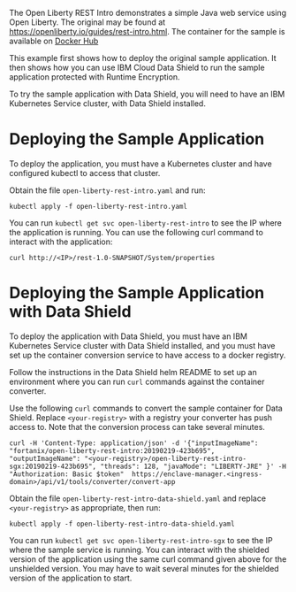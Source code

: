 The Open Liberty REST Intro demonstrates a simple Java web service using
Open Liberty. The original may be found
at https://openliberty.io/guides/rest-intro.html. The container for the sample
is available on [Docker Hub](https://hub.docker.com/r/fortanix/open-liberty-rest-intro/)

This example first shows how to deploy the original sample application.
It then shows how you can use IBM Cloud Data Shield to run the sample
application protected with Runtime Encryption.

To try the sample application with Data Shield, you will need to have
an IBM Kubernetes Service cluster, with Data Shield installed.

# Deploying the Sample Application

To deploy the application, you must have a Kubernetes cluster and have
configured kubectl to access that cluster.

Obtain the file `open-liberty-rest-intro.yaml` and run:

    kubectl apply -f open-liberty-rest-intro.yaml

You can run `kubectl get svc open-liberty-rest-intro` to see the IP where the
application is running. You can use the following curl command to interact
with the application:

    curl http://<IP>/rest-1.0-SNAPSHOT/System/properties

# Deploying the Sample Application with Data Shield

To deploy the application with Data Shield, you must have an IBM Kubernetes
Service cluster with Data Shield installed, and you must have set up the
container conversion service to have access to a docker registry.

Follow the instructions in the Data Shield helm README to set up an environment
where you can run `curl` commands against the container converter.

Use the following `curl` commands to convert the sample container for Data
Shield. Replace `<your-registry>` with a registry your converter has push
access to. Note that the conversion process can take several minutes.

    curl -H 'Content-Type: application/json' -d '{"inputImageName": "fortanix/open-liberty-rest-intro:20190219-423b695", "outputImageName": "<your-registry>/open-liberty-rest-intro-sgx:20190219-423b695", "threads": 128, "javaMode": "LIBERTY-JRE" }' -H "Authorization: Basic $token"  https://enclave-manager.<ingress-domain>/api/v1/tools/converter/convert-app

Obtain the file `open-liberty-rest-intro-data-shield.yaml` and replace
`<your-registry>` as appropriate, then run:

    kubectl apply -f open-liberty-rest-intro-data-shield.yaml

You can run `kubectl get svc open-liberty-rest-intro-sgx` to see the IP where
the sample service is running. You can interact with the shielded version of
the application using the same curl command given above for the unshielded
version. You may have to wait several minutes for the shielded version of
the application to start.

